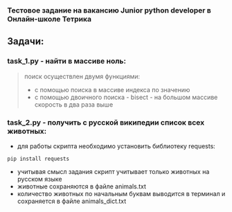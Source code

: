 ### Тестовое задание на вакансию Junior python developer в Онлайн-школе Тетрика

## Задачи:
### task_1.py - найти в массиве ноль:
> поиск осуществлен двумя функциями:  
> - с помощью поиска в массиве индекса по значению
> - c помощью двоичного поиска - bisect - на большом массиве скорость в два раза выше
### task_2.py - получить с русской википедии список всех животных:
- для работы скрипта необходимо установить библиотеку requests:
```
pip install requests
```
- учитывая смысл задания скрипт учитывает только животных на русском языке
- животные сохраняются в файле animals.txt
- количество животных по начальным буквам выводится в терминал и сохраняется в файле animals_dict.txt
 

